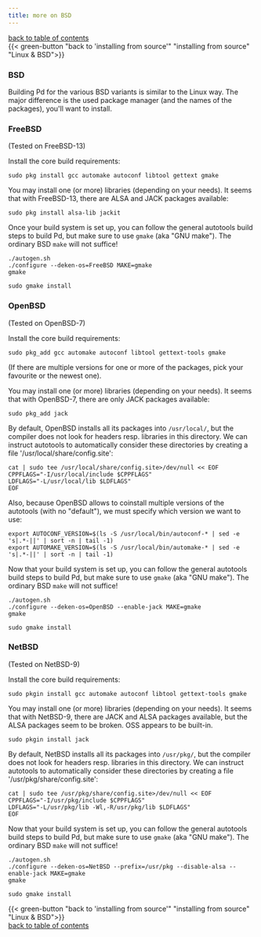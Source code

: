 ```yaml
---
title: more on BSD
---
```


[back to table of contents](index.html) \
{{< green-button "back to 'installing from source'" "installing from source" "Linux & BSD">}}

### BSD

Building Pd for the various BSD variants is similar to the Linux way.
The major difference is the used package manager (and the names of the
packages), you'll want to install.

### FreeBSD

(Tested on FreeBSD-13)

Install the core build requirements:

    sudo pkg install gcc automake autoconf libtool gettext gmake

You may install one (or more) libraries (depending on your needs). It
seems that with FreeBSD-13, there are ALSA and JACK packages available:

    sudo pkg install alsa-lib jackit

Once your build system is set up, you can follow the general autotools
build steps to build Pd, but make sure to use `gmake` (aka "GNU make").
The ordinary BSD `make` will not suffice!

    ./autogen.sh
    ./configure --deken-os=FreeBSD MAKE=gmake
    gmake

    sudo gmake install

### OpenBSD

(Tested on OpenBSD-7)

Install the core build requirements:

    sudo pkg_add gcc automake autoconf libtool gettext-tools gmake

(If there are multiple versions for one or more of the packages, pick
your favourite or the newest one).

You may install one (or more) libraries (depending on your needs). It
seems that with OpenBSD-7, there are only JACK packages available:

    sudo pkg_add jack

By default, OpenBSD installs all its packages into `/usr/local/`, but
the compiler does not look for headers resp. libraries in this
directory. We can instruct autotools to automatically consider these
directories by creating a file '/usr/local/share/config.site':

    cat | sudo tee /usr/local/share/config.site>/dev/null << EOF
    CPPFLAGS="-I/usr/local/include $CPPFLAGS"
    LDFLAGS="-L/usr/local/lib $LDFLAGS"
    EOF

Also, because OpenBSD allows to coinstall multiple versions of the
autotools (with no "default"), we must specify which version we want to
use:

    export AUTOCONF_VERSION=$(ls -S /usr/local/bin/autoconf-* | sed -e 's|.*-||' | sort -n | tail -1)
    export AUTOMAKE_VERSION=$(ls -S /usr/local/bin/automake-* | sed -e 's|.*-||' | sort -n | tail -1)

Now that your build system is set up, you can follow the general
autotools build steps to build Pd, but make sure to use `gmake` (aka
"GNU make"). The ordinary BSD `make` will not suffice!

    ./autogen.sh
    ./configure --deken-os=OpenBSD --enable-jack MAKE=gmake
    gmake

    sudo gmake install

### NetBSD

(Tested on NetBSD-9)

Install the core build requirements:

    sudo pkgin install gcc automake autoconf libtool gettext-tools gmake

You may install one (or more) libraries (depending on your needs). It
seems that with NetBSD-9, there are JACK and ALSA packages available,
but the ALSA packages seem to be broken. OSS appears to be built-in.

    sudo pkgin install jack

By default, NetBSD installs all its packages into `/usr/pkg/`, but the
compiler does not look for headers resp. libraries in this directory. We
can instruct autotools to automatically consider these directories by
creating a file '/usr/pkg/share/config.site':

    cat | sudo tee /usr/pkg/share/config.site>/dev/null << EOF
    CPPFLAGS="-I/usr/pkg/include $CPPFLAGS"
    LDFLAGS="-L/usr/pkg/lib -Wl,-R/usr/pkg/lib $LDFLAGS"
    EOF

Now that your build system is set up, you can follow the general
autotools build steps to build Pd, but make sure to use `gmake` (aka
"GNU make"). The ordinary BSD `make` will not suffice!

    ./autogen.sh
    ./configure --deken-os=NetBSD --prefix=/usr/pkg --disable-alsa --enable-jack MAKE=gmake
    gmake

    sudo gmake install

{{< green-button "back to 'installing from source'" "installing from source" "Linux & BSD">}} \
[back to table of contents](index.html)
